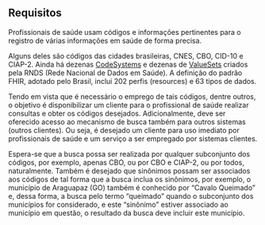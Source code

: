 ## Requisitos

Profissionais de saúde usam códigos e informações pertinentes para o registro de várias informações em saúde de forma precisa. 

Alguns deles são códigos das cidades brasileiras, CNES, CBO, CID-10 e CIAP-2. Ainda há dezenas [CodeSystems](https://simplifier.net/redenacionaldedadosemsaude/~resources?category=CodeSystem) 
e dezenas de [ValueSets](https://simplifier.net/redenacionaldedadosemsaude/~resources?category=ValueSet) criados pela RNDS (Rede Nacional de Dados em Saúde). 
A definição  do padrão FHIR, adotado pelo Brasil, inclui 202 perfis (resources) e 63 tipos de dados.

Tendo em vista que é necessário o emprego de tais códigos, dentre outros, o objetivo é disponibilizar um cliente para o profissional de saúde realizar consultas e obter os códigos desejados. Adicionalmente, deve ser oferecido acesso ao mecanismo de busca também para outros sistemas (outros clientes). Ou seja, é desejado um cliente para uso imediato por profissionais de saúde e um serviço a ser empregado por sistemas clientes.

Espera-se que a busca possa ser realizada por qualquer subconjunto dos códigos, por exemplo, apenas CBO, ou por CBO e CIAP-2, ou por todos, naturalmente. Também é desejado que sinônimos possam ser associados aos códigos de tal forma que a busca inclua os sinônimos, por exemplo, o município de Araguapaz (GO) também é conhecido por “Cavalo Queimado” e, dessa forma, a busca pelo termo “queimado” quando o subconjunto dos municípios for considerado, e este “sinônimo” estiver associado ao município em questão, o resultado da busca deve incluir este município. 
